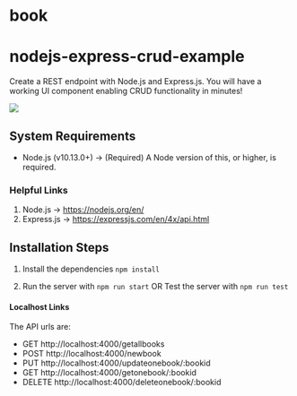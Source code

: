 # book

# nodejs-express-crud-example

Create a REST endpoint with Node.js and Express.js. You will have a working UI component enabling CRUD functionality in minutes!

![](https://d2ddoduugvun08.cloudfront.net/items/1b0N471t0e2A0f340z3V/Screen%20Recording%202020-02-11%20at%2010.02%20AM.gif)

## System Requirements

- Node.js (v10.13.0+) -> (Required) A Node version of this, or higher, is required.

### Helpful Links

1. Node.js -> https://nodejs.org/en/
2. Express.js -> https://expressjs.com/en/4x/api.html

## Installation Steps

1. Install the dependencies `npm install`

2. Run the server with `npm run start`
                       OR
   Test the server with `npm run test` 

  
#### Localhost Links

The API urls are:
- GET http://localhost:4000/getallbooks
- POST http://localhost:4000/newbook
- PUT http://localhost:4000/updateonebook/:bookid
- GET http://localhost:4000/getonebook/:bookid
- DELETE http://localhost:4000/deleteonebook/:bookid
